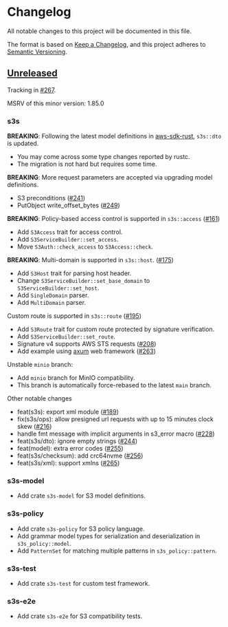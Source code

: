 # Changelog

All notable changes to this project will be documented in this file.

The format is based on [Keep a Changelog](https://keepachangelog.com/en/1.0.0/),
and this project adheres to [Semantic Versioning](https://semver.org/spec/v2.0.0.html).

## [Unreleased]

[Unreleased]: https://github.com/Nugine/s3s/compare/v0.10.1...HEAD

Tracking in [#267](https://github.com/Nugine/s3s/issues/267).

MSRV of this minor version: 1.85.0

### s3s

**BREAKING**: Following the latest model definitions in [aws-sdk-rust](https://github.com/awslabs/aws-sdk-rust), `s3s::dto` is updated.
+ You may come across some type changes reported by rustc.
+ The migration is not hard but requires some time.

**BREAKING**: More request parameters are accepted via upgrading model definitions.
+ S3 preconditions ([#241](https://github.com/Nugine/s3s/issues/241))
+ PutObject write_offset_bytes ([#249](https://github.com/Nugine/s3s/issues/249))

**BREAKING**: Policy-based access control is supported in `s3s::access` ([#161](https://github.com/Nugine/s3s/issues/161))
+ Add `S3Access` trait for access control.
+ Add `S3ServiceBuilder::set_access`.
+ Move `S3Auth::check_access` to `S3Access::check`.

**BREAKING**: Multi-domain is supported in `s3s::host`. ([#175](https://github.com/Nugine/s3s/issues/175))
+ Add `S3Host` trait for parsing host header.
+ Change `S3ServiceBuilder::set_base_domain` to `S3ServiceBuilder::set_host`.
+ Add `SingleDomain` parser.
+ Add `MultiDomain` parser.

Custom route is supported in `s3s::route` ([#195](https://github.com/Nugine/s3s/issues/195))
+ Add `S3Route` trait for custom route protected by signature verification.
+ Add `S3ServiceBuilder::set_route`.
+ Signature v4 supports AWS STS requests ([#208](https://github.com/Nugine/s3s/pull/208))
+ Add example using [axum](https://github.com/tokio-rs/axum) web framework ([#263](https://github.com/Nugine/s3s/pull/263))

Unstable `minio` branch:
+ Add `minio` branch for MinIO compatibility.
+ This branch is automatically force-rebased to the latest `main` branch.

Other notable changes
+ feat(s3s): export xml module ([#189](https://github.com/Nugine/s3s/pull/189))
+ fix(s3s/ops): allow presigned url requests with up to 15 minutes clock skew ([#216](https://github.com/Nugine/s3s/pull/216))
+ handle fmt message with implicit arguments in s3_error macro ([#228](https://github.com/Nugine/s3s/pull/228))
+ feat(s3s/dto): ignore empty strings ([#244](https://github.com/Nugine/s3s/pull/244))
+ feat(model): extra error codes ([#255](https://github.com/Nugine/s3s/pull/255))
+ feat(s3s/checksum): add crc64nvme ([#256](https://github.com/Nugine/s3s/pull/256))
+ feat(s3s/xml): support xmlns ([#265](https://github.com/Nugine/s3s/pull/265))

### s3s-model

+ Add crate `s3s-model` for S3 model definitions.

### s3s-policy

+ Add crate `s3s-policy` for S3 policy language.
+ Add grammar model types for serialization and deserialization in `s3s_policy::model`.
+ Add `PatternSet` for matching multiple patterns in `s3s_policy::pattern`.

### s3s-test

+ Add crate `s3s-test` for custom test framework.

### s3s-e2e

+ Add crate `s3s-e2e` for S3 compatibility tests.
